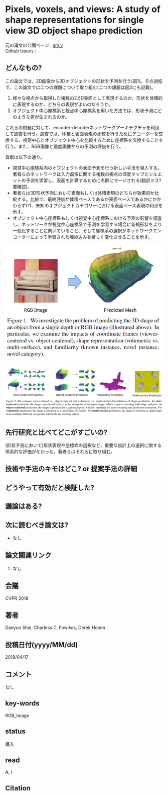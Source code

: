 # Pixels, voxels, and views: A study of shape representations for single view 3D object shape prediction

元の論文の公開ページ : [arxiv](https://arxiv.org/abs/1804.06032)  
Github Issues : 

## どんなもの?
この論文では、2D画像から3Dオブジェクトの形状を予測を行う(図1)。その過程で、この論文では二つの課題について取り組む(二つの課題は図2にも記載)。

1. 様々な視点から取得した複数の2.5D表面として表現するのか、形状を体積的に表現するのか、どちらの表現がよいのだろうか。
2. オブジェクト中心座標系と視点中心座標系を用いた方法では、形状予測にどのような差が生まれるのか。

これらの問題に対して、encoder-decoderネットワークアーキテクチャを利用して調査を行う。調査では、体積と表面表現の比較を行うためにデコーダーを交換する、視覚中心とオブジェクト中心を比較するために座標系を交換することを行う。また、RGB画像と震度画像からの予測の評価を行う。

貢献は以下の通り。

- 視覚中心座標系内のオブジェクトの表面予測を行う新しい手法を導入する。著者らのネットワークは入力画像に関する複数の視点の深度マップとシルエットの予測を学習し、表面を計算するために点群にマージされる(翻訳ミス?要確認)。
- 著者らは3D形状予測において表面もしくは体積表現のどちらが効果的か比較する。比較で、最終評価が体積ベースであるか表面ベースであるかにかかわらず(?)、未知のオブジェクトカテゴリーにおける表面ベース表現の利点を示す。
- オブジェクト中心座標系もしくは視覚中心座標系における予測の影響を調査し、ネットワークが視覚中心座標系で予測を学習する場合に新規形状をより一般化することに向いていること、そして座標系の選択がネットワークエンコーダーによって学習された埋め込みを著しく変化させることを示す。

![fig1](img/PvavAsosrfsv3osp/fig1.png)

![fig2](img/PvavAsosrfsv3osp/fig2.png)

## 先行研究と比べてどこがすごいの?
(形状予測において)形状表現や座標枠の選択など、重要な設計上の選択に関する体系的な評価がなかった。著者らはそれらに取り組む。

## 技術や手法のキモはどこ? or 提案手法の詳細

## どうやって有効だと検証した?

## 議論はある?

## 次に読むべき論文は?
- なし

## 論文関連リンク
1. なし

## 会議
CVPR 2018

## 著者
Daeyun Shin, Charless C. Fowlkes, Derek Hoiem

## 投稿日付(yyyy/MM/dd)
2018/04/17

## コメント
なし

## key-words
RGB_Image

## status
導入

## read
A, I

## Citation

